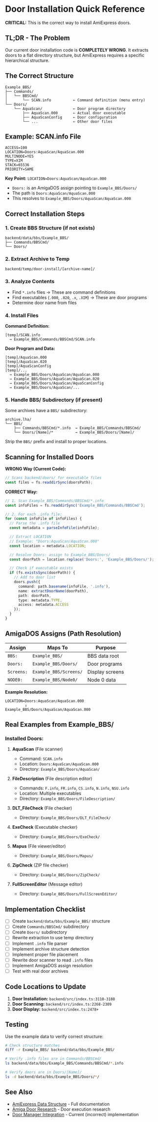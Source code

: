 # Door Installation Quick Reference

**CRITICAL:** This is the correct way to install AmiExpress doors.

## TL;DR - The Problem

Our current door installation code is **COMPLETELY WRONG**. It extracts doors to a flat directory structure, but AmiExpress requires a specific hierarchical structure.

## The Correct Structure

```
Example_BBS/
├── Commands/
│   └── BBSCmd/
│       └── SCAN.info          ← Command definition (menu entry)
└── Doors/
    └── AquaScan/              ← Door program directory
        ├── AquaScan.000       ← Actual door executable
        ├── AquaScanConfig     ← Door configuration
        └── ...                ← Other door files
```

## Example: SCAN.info File

```
ACCESS=100
LOCATION=Doors:AquaScan/AquaScan.000
MULTINODE=YES
TYPE=XIM
STACK=65536
PRIORITY=SAME
```

**Key Point:** `LOCATION=Doors:AquaScan/AquaScan.000`
- `Doors:` is an AmigaDOS assign pointing to `Example_BBS/Doors/`
- The path is `Doors:AquaScan/AquaScan.000`
- This resolves to `Example_BBS/Doors/AquaScan/AquaScan.000`

## Correct Installation Steps

### 1. Create BBS Structure (if not exists)
```
backend/data/bbs/Example_BBS/
├── Commands/BBSCmd/
└── Doors/
```

### 2. Extract Archive to Temp
```
backend/temp/door-install/[archive-name]/
```

### 3. Analyze Contents
- Find `*.info` files → These are command definitions
- Find executables (`.000`, `.020`, `.x`, `.XIM`) → These are door programs
- Determine door name from files

### 4. Install Files

**Command Definition:**
```
[temp]/SCAN.info
  → Example_BBS/Commands/BBSCmd/SCAN.info
```

**Door Program and Data:**
```
[temp]/AquaScan.000
[temp]/AquaScan.020
[temp]/AquaScanConfig
[temp]/...
  → Example_BBS/Doors/AquaScan/AquaScan.000
  → Example_BBS/Doors/AquaScan/AquaScan.020
  → Example_BBS/Doors/AquaScan/AquaScanConfig
  → Example_BBS/Doors/AquaScan/...
```

### 5. Handle BBS/ Subdirectory (if present)

Some archives have a `BBS/` subdirectory:
```
archive.lha/
└── BBS/
    ├── Commands/BBSCmd/*.info  → Example_BBS/Commands/BBSCmd/
    └── Doors/[Name]/*          → Example_BBS/Doors/[Name]/
```

Strip the `BBS/` prefix and install to proper locations.

## Scanning for Installed Doors

**WRONG Way (Current Code):**
```typescript
// Scans backend/doors/ for executable files
const files = fs.readdirSync(doorsPath);
```

**CORRECT Way:**
```typescript
// 1. Scan Example_BBS/Commands/BBSCmd/*.info
const infoFiles = fs.readdirSync('Example_BBS/Commands/BBSCmd');

// 2. For each .info file:
for (const infoFile of infoFiles) {
  // Parse the .info file
  const metadata = parseInfoFile(infoFile);

  // Extract LOCATION
  // Example: "Doors:AquaScan/AquaScan.000"
  const location = metadata.LOCATION;

  // Resolve Doors: assign to Example_BBS/Doors/
  const doorPath = location.replace('Doors:', 'Example_BBS/Doors/');

  // Check if executable exists
  if (fs.existsSync(doorPath)) {
    // Add to door list
    doors.push({
      command: path.basename(infoFile, '.info'),
      name: extractDoorName(doorPath),
      path: doorPath,
      type: metadata.TYPE,
      access: metadata.ACCESS
    });
  }
}
```

## AmigaDOS Assigns (Path Resolution)

| Assign | Maps To | Purpose |
|--------|---------|---------|
| `BBS:` | `Example_BBS/` | BBS data root |
| `Doors:` | `Example_BBS/Doors/` | Door programs |
| `Screens:` | `Example_BBS/Screens/` | Display screens |
| `NODE0:` | `Example_BBS/Node0/` | Node 0 data |

**Example Resolution:**
```
LOCATION=Doors:AquaScan/AquaScan.000
         ↓
Example_BBS/Doors/AquaScan/AquaScan.000
```

## Real Examples from Example_BBS/

### Installed Doors:
1. **AquaScan** (File scanner)
   - Command: `SCAN.info`
   - Location: `Doors:AquaScan/AquaScan.000`
   - Directory: `Example_BBS/Doors/AquaScan/`

2. **FileDescription** (File description editor)
   - Commands: `F.info`, `FR.info`, `CS.info`, `N.info`, `NSU.info`
   - Location: Multiple executables
   - Directory: `Example_BBS/Doors/FileDescription/`

3. **DLT_FileCheck** (File checker)
   - Directory: `Example_BBS/Doors/DLT_FileCheck/`

4. **ExeCheck** (Executable checker)
   - Directory: `Example_BBS/Doors/ExeCheck/`

5. **Mapus** (File viewer/editor)
   - Directory: `Example_BBS/Doors/Mapus/`

6. **ZipCheck** (ZIP file checker)
   - Directory: `Example_BBS/Doors/ZipCheck/`

7. **FullScreenEditor** (Message editor)
   - Directory: `Example_BBS/Doors/FullScreenEditor/`

## Implementation Checklist

- [ ] Create `backend/data/bbs/Example_BBS/` structure
- [ ] Create `Commands/BBSCmd/` subdirectory
- [ ] Create `Doors/` subdirectory
- [ ] Rewrite extraction to use temp directory
- [ ] Implement `.info` file parser
- [ ] Implement archive structure detection
- [ ] Implement proper file placement
- [ ] Rewrite door scanner to read `.info` files
- [ ] Implement AmigaDOS assign resolution
- [ ] Test with real door archives

## Code Locations to Update

1. **Door Installation:** `backend/src/index.ts:3110-3188`
2. **Door Scanning:** `backend/src/index.ts:2268-2309`
3. **Door Display:** `backend/src/index.ts:2478+`

## Testing

Use the example data to verify correct structure:
```bash
# Check structure matches
diff -r Example_BBS/ backend/data/bbs/Example_BBS/

# Verify .info files are in Commands/BBSCmd/
ls backend/data/bbs/Example_BBS/Commands/BBSCmd/*.info

# Verify doors are in Doors/[Name]/
ls -d backend/data/bbs/Example_BBS/Doors/*/
```

## See Also

- [AmiExpress Data Structure](AMIEXPRESS_DATA_STRUCTURE.md) - Full documentation
- [Amiga Door Research](AMIGA_DOOR_RESEARCH.md) - Door execution research
- [Door Manager Integration](DOOR_MANAGER_INTEGRATION.md) - Current (incorrect) implementation

